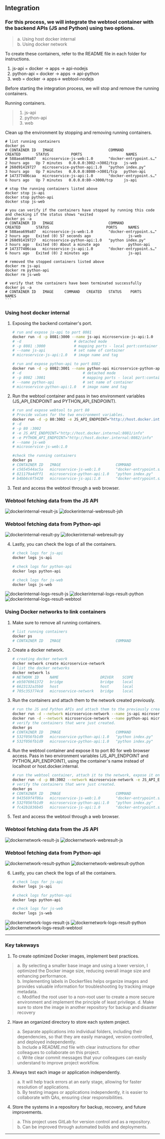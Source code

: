 ## Integration

### For this process, we will integrate the webtool container with the backend APIs (JS and Python) using two options.
> a. Using host docker internal     
> b. Using docker network   

To create these containers, refer to the README file in each folder for instructions.

1. js-api = docker -> apps -> api-nodejs
2. python-api = docker -> apps -> api-python
3. web = docker -> apps-> webtool-nodejs

Before starting the integration process, we will stop and remove the running containers.

Running containers.

> 1. js-api 
> 2. python-api 
> 3. web 

Clean up the environment by stopping and removing running containers.

    
    # list running containers
    docker ps
    # CONTAINER ID   IMAGE                         COMMAND                  CREATED       STATUS          PORTS                    NAMES
    # 588aea699a87   microservice-js-web:1.0       "docker-entrypoint.s…"   2 hours ago   Up 7 minutes   0.0.0.0:3002->3002/tcp   js-web
    # 260d91419727   microservice-python-api:1.0   "python index.py"        3 hours ago   Up 7 minutes   0.0.0.0:8080->3001/tcp   python-api
    # 147377406caa   microservice-js-api:1.0       "docker-entrypoint.s…"   6 hours ago   Up 7 minutes   0.0.0.0:80->3000/tcp     js-api

    # stop the running containers listed above
    docker stop js-api
    docker stop python-api
    docker stop js-web

    # you can verify if the containers have stopped by running this code and checking if the status shows "exited
    docker ps -a
    # CONTAINER ID   IMAGE                         COMMAND                  CREATED       STATUS                          PORTS     NAMES
    # 588aea699a87   microservice-js-web:1.0       "docker-entrypoint.s…"   2 hours ago   Exited (0) 57 seconds ago                 js-web
    # 260d91419727   microservice-python-api:1.0   "python index.py"        3 hours ago   Exited (0) About a minute ago             python-api
    # 147377406caa   microservice-js-api:1.0       "docker-entrypoint.s…"   6 hours ago   Exited (0) 2 minutes ago                  js-api 

    # removed the stopped containers listed above
    docker rm js-api
    docker rm python-api
    docker rm js-web

    # verify that the containers have been terminated successfully
    docker ps -a
    # CONTAINER ID   IMAGE     COMMAND   CREATED   STATUS    PORTS     NAMES
    ```

### Using host docker internal

1. Exposing the backend container's port.

    ```bash
    # run and expose js-api to port 8081
    docker run -d -p 8081:3000 --name js-api microservice-js-api:1.0
    # -d                        # detached mode
    # -p 8081 :3000             # mapping ports - local port:container port
    # --name js-api             # set name of container
    # microservice-js-api:1.0   # image name and tag

    # run and expose python-api to port 8082
    docker run -d -p 8082:3001 --name python-api microservice-python-api:1.0
    # -d                            # detached mode
    # -p 8082 :3001                 # mapping ports - local port:container port
    # --name python-api             # set name of container
    # microservice-python-api:1.0   # image name and tag
    ```

2. Run the webtool container and pass in two environment variables (JS_API_ENDPOINT and PYTHON_API_ENDPOINT).

    ```bash
    # run and expose webtool to port 80
    # Provide values for the two environment variables.
    docker run -d -p 80:3002 -e JS_API_ENDPOINT="http://host.docker.internal:8081/info" -e PYTHON_API_ENDPOINT="http://host.docker.internal:8082/info" --name js-web microservice-js-web:1.0
    # -d                                                                # detached mode
    # -p 80 :3002                                                       # mapping ports - local port:container port
    # -e JS_API_ENDPOINT="http://host.docker.internal:8081/info"        # set a value for the JS API environment variable
    # -e PYTHON_API_ENDPOINT="http://host.docker.internal:8082/info"    # set a value for the Python API environment variable
    # --name js-web                                                     # set name of container
    # microservice-js-web:1.0                                           # image name and tag

    #check the running containers
    docker ps
    # CONTAINER ID   IMAGE                         COMMAND                  CREATED              STATUS              PORTS                    NAMES
    # c5654544ac5a   microservice-js-web:1.0       "docker-entrypoint.s…"   About a minute ago   Up About a minute   0.0.0.0:80->3002/tcp     js-web
    # 821179a4dff1   microservice-python-api:1.0   "python index.py"        15 minutes ago       Up 15 minutes       0.0.0.0:8082->3001/tcp   python-api
    # b4bb6c6f5420   microservice-js-api:1.0       "docker-entrypoint.s…"   17 minutes ago       Up 17 minutes       0.0.0.0:8081->3000/tcp   js-api
    
    ```

3. Test and access the webtool through a web browser.
### Webtool fetching data from the JS API

![dockerinternal-result-js](screenshots/docker-internal-js.png)
![dockerinternal-webresult-jsh](screenshots/docker-internal-webtool-checkjsapi.png)

### Webtool fetching data from Python-api

![dockerinternal-result-py](screenshots/docker-internal-python.png)
![dockerinternal-webresult-py](screenshots/docker-internal-webtool-checkpyapi.png)
 
4. Lastly, you can check the logs of all the containers.

    ```bash
    # check logs for js-api
    docker logs js-api

    # check logs for python-api
    docker logs python-api

    # check logs for js-web
    docker logs js-web
    ```
![dockerinternal-logs-result-js](screenshots/docker-internal-logs-js-api.png)
![dockerinternal-logs-result-python](screenshots/docker-internal-logs-python-api.png)
![dockerinternal-logs-result-webtool](screenshots/docker-internal-logs-js-web.png)


### Using Docker networks to link containers

1. Make sure to remove all running containers.

    ```bash
    # list running containers
    docker ps
    # CONTAINER ID   IMAGE                         COMMAND                  CREATED       STATUS          PORTS   
    ```

2. Create a docker network.

    ```bash
    # creating docker network
    docker network create microservice-network
    # list the docker networks
    docker network ls
    # NETWORK ID     NAME                   DRIVER    SCOPE
    # eb5076961372   bridge                 bridge    local
    # 6623132a35b0   host                   host      local
    # 705c353774c8   microservice-network   bridge    local
    ```

3. Run the containers and attach them to the network created previously.

    ```bash
    # run the JS and Python APIs and attach them to the previously created network
    docker run -d --network microservice-network --name js-api microservice-js-api:1.0
    docker run -d --network microservice-network --name python-api microservice-python-api:1.0
    # verify the containers that were just created.
    docker ps
    # CONTAINER ID   IMAGE                         COMMAND                  CREATED          STATUS          PORTS      NAMES
    # 532f056fb1d9   microservice-python-api:1.0   "python index.py"        2 seconds ago    Up 1 second     3001/tcp   python-api
    # 532f056fb1d9   microservice-python-api:1.0   "python index.py"        2 seconds ago    Up 1 second     3001/tcp   python-api
    ```
4. Run the webtool container and expose it to port 80 for web browser access. Pass in two environment variables (JS_API_ENDPOINT and PYTHON_API_ENDPOINT), using the container's name instead of localhost or host.docker.internal.

    ```bash
    # run the webtool container, attach it to the network, expose it on port 80, and use the names of the two API containers.
    docker run -d -p 80:3002 --network microservice-network -e JS_API_ENDPOINT="http://js-api:3000/info" -e PYTHON_API_ENDPOINT="http://python-api:3001/info" --name js-web microservice-js-web:1.0
    # verify the containers that were just created.
    docker ps
    # CONTAINER ID   IMAGE                         COMMAND                  CREATED         STATUS         PORTS                  NAMES
    # 943569f4f06a   microservice-js-web:1.0       "docker-entrypoint.s…"   2 seconds ago   Up 1 second    0.0.0.0:80->3002/tcp   js-web
    # 532f056fb1d9   microservice-python-api:1.0   "python index.py"        6 minutes ago   Up 6 minutes   3001/tcp               python-api
    # fc42b1836b45   microservice-js-api:1.0       "docker-entrypoint.s…"   7 minutes ago   Up 7 minutes   3000/tcp               js-api

    ```

5. Test and access the webtool through a web browser.

### Webtool fetching data from the JS API

![dockernetwork-result-js](screenshots/docker-network-js.png)
![dockernetwork-webresult-js](screenshots/docker-network-webtool-checkjsapi.png)

### Webtool fetching data from Python-api

![dockernetwork-result-python](screenshots/docker-network-python.png)
![dockernetwork-webresult-python](screenshots/docker-network-webtool-checkpyapi.png)

6. Lastly, you can check the logs of all the containers.

    ```bash
    # check logs for js-api
    docker logs js-api

    # check logs for python-api
    docker logs python-api

    # check logs for js-web
    docker logs js-web
    ```
![dockernetwork-logs-result-js](screenshots/docker-network-logs-jsapi.png)
![dockernetwork-logs-result-python](screenshots/docker-network-logs-pythonapi.png)
![dockernetwork-logs-result-webtool](screenshots/docker-network-logs-jsweb.png)


---
### Key takeways

1. To create optimized Docker images, implement best practices.

> a. By selecting a smaller base image and using a lower version, I optimized the Docker image size, reducing overall image size and enhancing performance.    
> b. Implementing labels in Dockerfiles helps organize images and provides valuable information for troubleshooting by tracking image metadata.    
> c. Modified the root user to a non-root user to create a more secure environment and implement the principle of least privilege. 
> d. Make sure to store the image in another repository for backup and disaster recovery   

2. Have an organized directory to store each system project.

> a. Separate applications into individual folders, including their dependencies, so that they are easily managed, version controlled, and deployed independently.  
> b. Include a README.md file with clear instructions for other colleagues to collaborate on this project.  
> c. Write clear commit messages that your colleagues can easily understand to improve project workflow.    

3. Always test each image or application independently.

> a. It will help track errors at an early stage, allowing for faster resolution of applications.   
> b. By testing images or applications independently, it is easier to collaborate with QAs, ensuring clear responsibilities.    

4. Store the systems in a repository for backup, recovery, and future improvements.

> a. This project uses GitLab for version control and as a repository.  
> b. Can be improved through automated builds and deployments.  

---